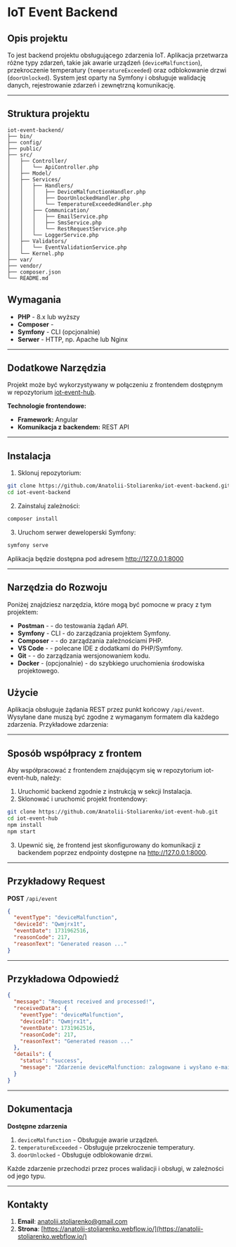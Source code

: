 # IoT Event Backend

## Opis projektu

To jest backend projektu obsługującego zdarzenia IoT. Aplikacja przetwarza różne typy zdarzeń, takie jak awarie urządzeń (`deviceMalfunction`), przekroczenie temperatury (`temperatureExceeded`) oraz odblokowanie drzwi (`doorUnlocked`). System jest oparty na Symfony i obsługuje walidację danych, rejestrowanie zdarzeń i zewnętrzną komunikację.

---

## Struktura projektu

```plaintext
iot-event-backend/
├── bin/
├── config/
├── public/
├── src/
│   ├── Controller/
│   │   └── ApiController.php
│   ├── Model/
│   ├── Services/
│   │   ├── Handlers/
│   │   │   ├── DeviceMalfunctionHandler.php
│   │   │   ├── DoorUnlockedHandler.php
│   │   │   └── TemperatureExceededHandler.php
│   │   ├── Communication/
│   │   │   ├── EmailService.php
│   │   │   ├── SmsService.php
│   │   │   └── RestRequestService.php
│   │   └── LoggerService.php
│   ├── Validators/
│   │   └── EventValidationService.php
│   └── Kernel.php
├── var/
├── vendor/
├── composer.json
└── README.md
```

## Wymagania

- **PHP** - 8.x lub wyższy
- **Composer** -
- **Symfony** - CLI (opcjonalnie)
- **Serwer** - HTTP, np. Apache lub Nginx

---

## Dodatkowe Narzędzia

Projekt może być wykorzystywany w połączeniu z frontendem dostępnym w repozytorium [iot-event-hub](https://github.com/Anatolii-Stoliarenko/iot-event-hub.git).

**Technologie frontendowe:**

- **Framework:** Angular
- **Komunikacja z backendem:** REST API

---

## Instalacja

1. Sklonuj repozytorium:

```bash
git clone https://github.com/Anatolii-Stoliarenko/iot-event-backend.git
cd iot-event-backend
```

2. Zainstaluj zależności:

```bash
composer install
```

3. Uruchom serwer deweloperski Symfony:

```bash
symfony serve
```

Aplikacja będzie dostępna pod adresem http://127.0.0.1:8000

---

## Narzędzia do Rozwoju

Poniżej znajdziesz narzędzia, które mogą być pomocne w pracy z tym projektem:

- **Postman** - - do testowania żądań API.
- **Symfony** - CLI - do zarządzania projektem Symfony.
- **Composer** - - do zarządzania zależnościami PHP.
- **VS Code** - - polecane IDE z dodatkami do PHP/Symfony.
- **Git** - - do zarządzania wersjonowaniem kodu.
- **Docker** - (opcjonalnie) - do szybkiego uruchomienia środowiska projektowego.

## Użycie

Aplikacja obsługuje żądania REST przez punkt końcowy `/api/event`. Wysyłane dane muszą być zgodne z wymaganym formatem dla każdego zdarzenia. Przykładowe zdarzenia:

---

## Sposób współpracy z frontem

Aby współpracować z frontendem znajdującym się w repozytorium iot-event-hub, należy:

1. Uruchomić backend zgodnie z instrukcją w sekcji Instalacja.
2. Sklonować i uruchomić projekt frontendowy:

```bash
git clone https://github.com/Anatolii-Stoliarenko/iot-event-hub.git
cd iot-event-hub
npm install
npm start
```

3. Upewnić się, że frontend jest skonfigurowany do komunikacji z backendem poprzez endpointy dostępne na http://127.0.0.1:8000.

---

## Przykładowy Request

**POST** `/api/event`

```json
{
  "eventType": "deviceMalfunction",
  "deviceId": "Qwmjrx1t",
  "eventDate": 1731962516,
  "reasonCode": 217,
  "reasonText": "Generated reason ..."
}
```

---

## Przykładowa Odpowiedź

```json
{
  "message": "Request received and processed!",
  "receivedData": {
    "eventType": "deviceMalfunction",
    "deviceId": "Qwmjrx1t",
    "eventDate": 1731962516,
    "reasonCode": 217,
    "reasonText": "Generated reason ..."
  },
  "details": {
    "status": "success",
    "message": "Zdarzenie deviceMalfunction: zalogowane i wysłano e-mail."
  }
}
```

---

## Dokumentacja

**Dostępne zdarzenia**

1. `deviceMalfunction` - Obsługuje awarie urządzeń.
2. `temperatureExceeded` - Obsługuje przekroczenie temperatury.
3. `doorUnlocked` - Obsługuje odblokowanie drzwi.

Każde zdarzenie przechodzi przez proces walidacji i obsługi, w zależności od jego typu.

---

## Kontakty

1. **Email**: [anatolii.stoliarenko@gmail.com](mailto:anatolii.stoliarenko@gmail.com)
2. **Strona**: [https://anatolii-stoliarenko.webflow.io/](https://anatolii-stoliarenko.webflow.io/)
